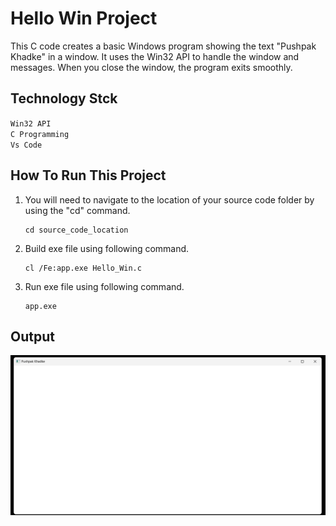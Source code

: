 # Hello Win Project

This C code creates a basic Windows program showing the text "Pushpak Khadke" in a window. It uses the Win32 API to handle the window and messages. When you close the window, the program exits smoothly.

## Technology Stck

`Win32 API` <br>
`C Programming` <br>
`Vs Code`

## How To Run This Project

                                
1. You will need to navigate to the location of your source code folder by using the "cd" command.

     ```shell
   cd source_code_location

2. Build exe file using following command.

    ```shell
   cl /Fe:app.exe Hello_Win.c

3. Run exe file using following command.

    ```shell
   app.exe

## Output
<img src="../01_Hello_Win/Output/output.png" alt="HelloWin">





